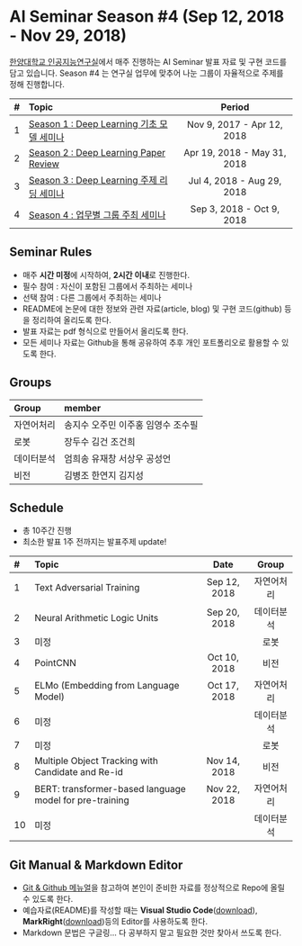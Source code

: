 # AI Seminar Season #4 (Sep 12, 2018 - Nov 29, 2018)
[한양대학교 인공지능연구실](http://ai.hanyang.ac.kr/)에서 매주 진행하는 AI Seminar 발표 자료 및 구현 코드를 담고 있습니다. Season #4 는 연구실 업무에 맞추어 나눈 그룹이 자율적으로 주제를 정해 진행합니다.

|#  | Topic                                  | Period |
|:--|:---------------------------------------|:---------------:|
|1  | [Season 1 : Deep Learning 기초 모델 세미나](https://github.com/roomylee/deep-learning-seminar/tree/master/season_1)  | Nov 9, 2017 - Apr 12, 2018|
|2  | [Season 2 : Deep Learning Paper Review](https://github.com/roomylee/deep-learning-seminar/tree/master/season_2) | Apr 19, 2018 - May 31, 2018 |
|3  | [Season 3 : Deep Learning 주제 리딩 세미나](https://github.com/roomylee/deep-learning-seminar) | Jul 4, 2018 - Aug 29, 2018 |
|4  | [Season 4 : 업무별 그룹 주최 세미나](https://github.com/roomylee/deep-learning-seminar/tree/master/season_4) |  Sep 3, 2018 - Oct 9, 2018 |

## Seminar Rules
* 매주 **시간 미정**에 시작하여, **2시간 이내**로 진행한다.
* 필수 참여 : 자신이 포함된 그룹에서 주최하는 세미나
* 선택 참여 : 다른 그룹에서 주최하는 세미나
* README에 논문에 대한 정보와 관련 자료(article, blog) 및 구현 코드(github) 등을 정리하여 올리도록 한다.
* 발표 자료는 pdf 형식으로 만들어서 올리도록 한다.
* 모든 세미나 자료는 Github을 통해 공유하여 추후 개인 포트폴리오로 활용할 수 있도록 한다.

## Groups
| Group | member |
|:--|:--|
| 자연어처리 | 송지수 오주민 이주홍 임영수 조수필|
| 로봇 | 장두수 김건 조건희 |
| 데이터분석 | 엄희송 유재창 서상우 공성언 |
| 비전 | 김병조 한연지 김지성 |


## Schedule
* 총 10주간 진행
* 최소한 발표 1주 전까지는 발표주제 update!

|#  | Topic | Date | Group |
|:--|:--|:--:|:--:|
| 1 | Text Adversarial Training | Sep 12, 2018 | 자연어처리 |
| 2 | Neural Arithmetic Logic Units | Sep 20, 2018 | 데이터분석 |
| 3 | 미정 |  | 로봇 |
| 4 | PointCNN | Oct 10, 2018 | 비전 |
| 5 | ELMo (Embedding from Language Model) | Oct 17, 2018 | 자연어처리 |
| 6 | 미정 |  | 데이터분석 |
| 7 | 미정 |  | 로봇 |
| 8 | Multiple Object Tracking with Candidate and Re-id | Nov 14, 2018  | 비전 |
| 9 | BERT: transformer-based language model for pre-training | Nov 22, 2018 | 자연어처리 |
| 10 | 미정 |  | 데이터분석 |

## Git Manual & Markdown Editor
* [Git & Github 메뉴얼](https://github.com/roomylee/deep-learning-seminar/blob/master/git%20%26%20github.pdf)을 참고하여 본인이 준비한 자료를 정상적으로 Repo에 올릴 수 있도록 한다.
* 예습자료(README)를 작성할 때는 **Visual Studio Code**([download](https://code.visualstudio.com/Download)), **MarkRight**([download](https://github.com/dvcrn/markright/releases/download/0.1.11/MarkRight_Windows64.exe))등의 Editor를 사용하도록 한다.
* Markdown 문법은 구글링... 다 공부하지 말고 필요한 것만 찾아서 쓰도록 한다.
